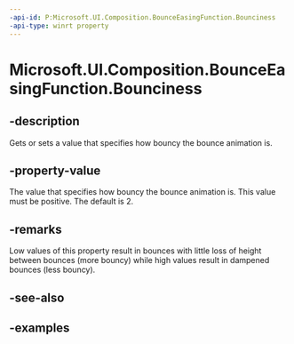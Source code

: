 ```yaml
---
-api-id: P:Microsoft.UI.Composition.BounceEasingFunction.Bounciness
-api-type: winrt property
---
```


# Microsoft.UI.Composition.BounceEasingFunction.Bounciness

<!--
public float Bounciness { get; }
-->


## -description

Gets or sets a value that specifies how bouncy the bounce animation is.

## -property-value

The value that specifies how bouncy the bounce animation is. This value must be positive. The default is 2.

## -remarks

Low values of this property result in bounces with little loss of height between bounces (more bouncy) while high values result in dampened bounces (less bouncy).

## -see-also

## -examples


